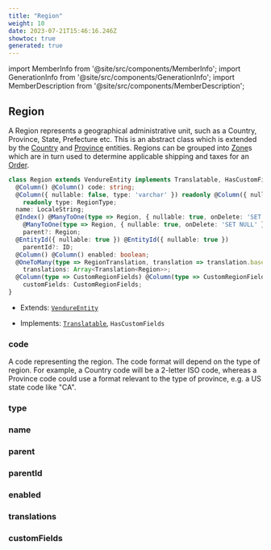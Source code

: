 ```yaml
---
title: "Region"
weight: 10
date: 2023-07-21T15:46:16.246Z
showtoc: true
generated: true
---
```

<!-- This file was generated from the Vendure source. Do not modify. Instead, re-run the "docs:build" script -->
import MemberInfo from '@site/src/components/MemberInfo';
import GenerationInfo from '@site/src/components/GenerationInfo';
import MemberDescription from '@site/src/components/MemberDescription';


## Region

<GenerationInfo sourceFile="packages/core/src/entity/region/region.entity.ts" sourceLine="22" packageName="@vendure/core" />

A Region represents a geographical administrative unit, such as a Country, Province, State, Prefecture etc.
This is an abstract class which is extended by the <a href='/reference/typescript-api/entities/country#country'>Country</a> and <a href='/reference/typescript-api/entities/province#province'>Province</a> entities.
Regions can be grouped into <a href='/reference/typescript-api/entities/zone#zone'>Zone</a>s which are in turn used to determine applicable shipping and taxes for an <a href='/reference/typescript-api/entities/order#order'>Order</a>.

```ts title="Signature"
class Region extends VendureEntity implements Translatable, HasCustomFields {
  @Column() @Column() code: string;
  @Column({ nullable: false, type: 'varchar' }) readonly @Column({ nullable: false, type: 'varchar' })
    readonly type: RegionType;
  name: LocaleString;
  @Index() @ManyToOne(type => Region, { nullable: true, onDelete: 'SET NULL' }) @Index()
    @ManyToOne(type => Region, { nullable: true, onDelete: 'SET NULL' })
    parent?: Region;
  @EntityId({ nullable: true }) @EntityId({ nullable: true })
    parentId?: ID;
  @Column() @Column() enabled: boolean;
  @OneToMany(type => RegionTranslation, translation => translation.base, { eager: true }) @OneToMany(type => RegionTranslation, translation => translation.base, { eager: true })
    translations: Array<Translation<Region>>;
  @Column(type => CustomRegionFields) @Column(type => CustomRegionFields)
    customFields: CustomRegionFields;
}
```
* Extends: <code><a href='/reference/typescript-api/entities/vendure-entity#vendureentity'>VendureEntity</a></code>


* Implements: <code><a href='/reference/typescript-api/entities/interfaces#translatable'>Translatable</a></code>, <code>HasCustomFields</code>



<div className="members-wrapper">

### code

<MemberInfo kind="property" type="string"   />

A code representing the region. The code format will depend on the type of region. For
example, a Country code will be a 2-letter ISO code, whereas a Province code could use
a format relevant to the type of province, e.g. a US state code like "CA".
### type

<MemberInfo kind="property" type="RegionType"   />


### name

<MemberInfo kind="property" type="LocaleString"   />


### parent

<MemberInfo kind="property" type="<a href='/reference/typescript-api/entities/region#region'>Region</a>"   />


### parentId

<MemberInfo kind="property" type="<a href='/reference/typescript-api/common/id#id'>ID</a>"   />


### enabled

<MemberInfo kind="property" type="boolean"   />


### translations

<MemberInfo kind="property" type="Array&#60;Translation&#60;<a href='/reference/typescript-api/entities/region#region'>Region</a>&#62;&#62;"   />


### customFields

<MemberInfo kind="property" type="CustomRegionFields"   />




</div>
